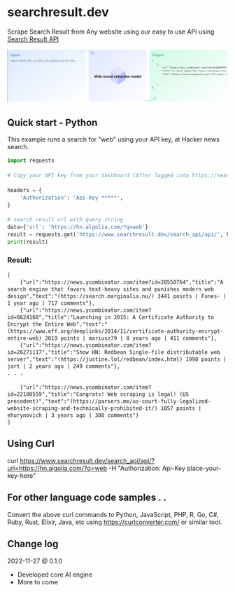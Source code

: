 # searchresult.dev
Scrape Search Result from Any website using our easy to use API using [Search Result API](https://searchresult.dev/)


![alt text](hero.png "Title")


## Quick start - Python
This example runs a search for "web" using your API key, at Hacker news search.

```python
import requests

# Copy your API key from your dashboard (After logged into https://searchresult.dev/), go to Profile > API Keys > NEW API KEY  & place it instead of '*****' in the below header section.

headers = {
    'Authorization': 'Api-Key *****',
}

# search result url with query string
data={'url': 'https://hn.algolia.com/?q=web'}
result = requests.get('https://www.searchresult.dev/search_api/api/', headers=headers,   params=data )
print(result)
```

### Result:
```
[
	{"url":"https://news.ycombinator.com/item?id=28550764","title":"A search engine that favors text-heavy sites and punishes modern web design","text":"(https://search.marginalia.nu/) 3441 points | Funes- | 1 year ago | 717 comments"},
	{"url":"https://news.ycombinator.com/item?id=8624160","title":"Launching in 2015: A Certificate Authority to Encrypt the Entire Web","text":"(https://www.eff.org/deeplinks/2014/11/certificate-authority-encrypt-entire-web) 2019 points | mariusz79 | 8 years ago | 411 comments"},
	{"url":"https://news.ycombinator.com/item?id=26271117","title":"Show HN: Redbean Single-file distributable web server","text":"(https://justine.lol/redbean/index.html) 1998 points | jart | 2 years ago | 249 comments"},
. . . 

	{"url":"https://news.ycombinator.com/item?id=22180559","title":"Congrats! Web scraping is legal! (US precedent)","text":"(https://parsers.me/us-court-fully-legalized-website-scraping-and-technically-prohibited-it/) 1057 points | ehurynovich | 3 years ago | 388 comments"}
]
```
## Using Curl
curl https://www.searchresult.dev/search_api/api/?url=https://hn.algolia.com/?q=web -H "Authorization: Api-Key place-your-key-here"

## For other language code samples . . 
Convert the above curl commands to Python, JavaScript, PHP, R, Go, C#, Ruby, Rust, Elixir, Java, etc using https://curlconverter.com/ or similar tool.

## Change log
2022-11-27 @ 0.1.0
 - Developed core AI engine 
 - More to come

